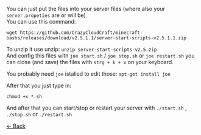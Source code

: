 You can just put the files into your server files (where also your `server.propeties` are or will be)  
You can use this command:  
```
wget https://github.com/CrazyCloudCraft/minecraft-bashs/releases/download/v2.5.1.1/server-start-scripts-v2.5.1.1.zip
```  
To unzip it use unzip:
```unzip server-start-scripts-v2.5.zip```  
And config this files with ```joe start.sh``` / ```joe stop.sh``` or ```joe restart.sh``` you can close (and save) the files with `strg + k + x` on your keyboard.  
  
You probably need `joe` istalled to edit those: ```apt-get install joe```  
    
After that you just type in:
```
chmod +x *.sh
``` 
    
And after that you can start/stop or restart your server with ```./start.sh``` , ```./stop.sh``` or ```./restart.sh```

[<- Back](github.com/CrazyCloudCraft/minecraft-bashs)
